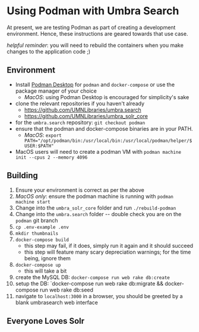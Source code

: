 # Using Podman with Umbra Search

At present, we are testing Podman as part of creating a development environment. Hence, these instructions are geared towards that use case.

_helpful reminder_: you will need to rebuild the containers when you make changes to the application code ;)

## Environment

- Install [Podman Desktop](https://podman-desktop.io/downloads) for `podman` and `docker-compose` or use the package manager of your choice
    - _MacOS_: using Podman Desktop is encouraged for simplicity's sake
- clone the relevant repositories if you haven't already
    - https://github.com/UMNLibraries/umbra.search
    - https://github.com/UMNLibraries/umbra_solr_core
- for the `umbra.search` repository: `git checkout podman` 
- ensure that the podman and docker-compose binaries are in your PATH.
    - _MacOS_: `export PATH="/opt/podman/bin:/usr/local/bin:/usr/local/podman/helper/$USER:$PATH"`
- MacOS users will need to create a podman VM with `podman machine init --cpus 2 --memory 4096`

## Building

1. Ensure your environment is correct as per the above
2. _MacOS only_: ensure the podman machine is running with `podman machine start`
3. Change into the `umbra_solr_core` folder and run `./rebuild-podman`
4. Change into the `umbra.search` folder -- double check you are on the `podman` git branch
5. `cp .env-example .env`
6. `mkdir thumbnails`
7. `docker-compose build`
    - this step may fail, if it does, simply run it again and it should succeed
    - this step will feature many scary depreciation warnings; for the time being, ignore them
8. `docker-compose up`
    - this will take a bit
9. create the MySQL DB:  `docker-compose run web rake db:create`
10. setup the DB: `docker-compose run web rake db:migrate && docker-compose run web rake db:seed
11. navigate to `localhost:3000` in a browser, you should be greeted by a blank umbrasearch web interface

## Everyone Loves Solr

